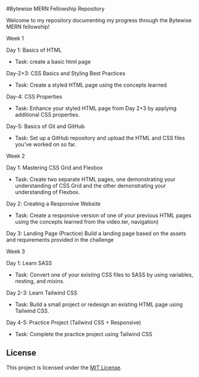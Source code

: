 #Bytewise MERN Fellowship Repository

Welcome to my repository documenting my progress through the Bytewise MERN fellowship!

Week 1

Day 1: Basics of HTML
- Task: create a basic html page

Day-2+3: CSS Basics and Styling Best Practices
- Task: Create a styled HTML page using the concepts learned

Day-4: CSS Properties
- Task: Enhance your styled HTML page from Day 2+3 by applying additional CSS properties. 

Day-5: Basics of Git and GitHub
- Task: Set up a GitHub repository and upload the HTML and CSS files you’ve worked on so far.

  
Week 2

Day 1:  Mastering CSS Grid and Flexbox
- Task: Create two separate HTML pages, one demonstrating your understanding of CSS Grid and the other demonstrating your understanding of Flexbox. 

Day 2: Creating a Responsive Website
- Task: Create a responsive version of one of your previous HTML pages using the concepts learned from the video.ter, navigation)
  
Day 3: Landing Page (Practice)
Build a landing page based on the assets and requirements provided in the challenge

Week 3

Day 1: Learn SASS
- Task: Convert one of your existing CSS files to SASS by using variables, nesting, and mixins. 

Day 2-3: Learn Tailwind CSS
- Task: Build a small project or redesign an existing HTML page using Tailwind CSS. 

Day 4-5: Practice Project (Tailwind CSS + Responsive)
- Task: Complete the practice project using Tailwind CSS


  
## License

This project is licensed under the [MIT License](https://opensource.org/licenses/MIT).
